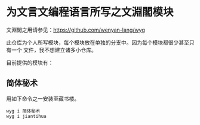 # 为文言文编程语言所写之文淵閣模块

文淵閣之用请参见：https://github.com/wenyan-lang/wyg

此仓库为个人所写模块，每个模块放在单独的分支中。因为每个模块都很少甚至只有一个
文件，我不想建立诸多小仓库。

目前提供的模块有：

## 简体秘术

用如下命令之一安装至藏书楼。

```
wyg i 简体秘术
wyg i jiantihua
```
